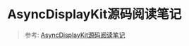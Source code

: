 # AsyncDisplayKit源码阅读笔记

> 参考:
> [AsyncDisplayKit源码阅读笔记](http://blog.gocy.tech/2016/09/10/asdk-sourcecode-reading/)
> 



